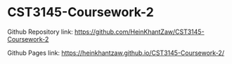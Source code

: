 # CST3145-Coursework-2

Github Repository link: https://github.com/HeinKhantZaw/CST3145-Coursework-2

Github Pages link: https://heinkhantzaw.github.io/CST3145-Coursework-2/
